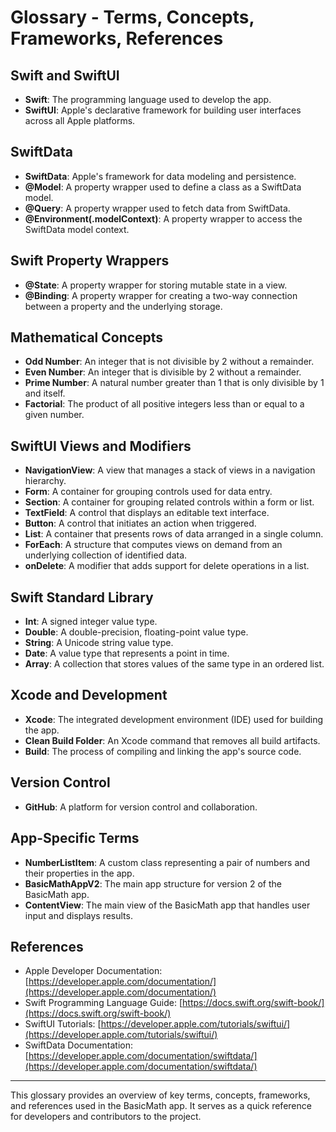 # Glossary - Terms, Concepts, Frameworks, References

## Swift and SwiftUI
- **Swift**: The programming language used to develop the app.
- **SwiftUI**: Apple's declarative framework for building user interfaces across all Apple platforms.

## SwiftData
- **SwiftData**: Apple's framework for data modeling and persistence.
- **@Model**: A property wrapper used to define a class as a SwiftData model.
- **@Query**: A property wrapper used to fetch data from SwiftData.
- **@Environment(\.modelContext)**: A property wrapper to access the SwiftData model context.

## Swift Property Wrappers
- **@State**: A property wrapper for storing mutable state in a view.
- **@Binding**: A property wrapper for creating a two-way connection between a property and the underlying storage.

## Mathematical Concepts
- **Odd Number**: An integer that is not divisible by 2 without a remainder.
- **Even Number**: An integer that is divisible by 2 without a remainder.
- **Prime Number**: A natural number greater than 1 that is only divisible by 1 and itself.
- **Factorial**: The product of all positive integers less than or equal to a given number.

## SwiftUI Views and Modifiers
- **NavigationView**: A view that manages a stack of views in a navigation hierarchy.
- **Form**: A container for grouping controls used for data entry.
- **Section**: A container for grouping related controls within a form or list.
- **TextField**: A control that displays an editable text interface.
- **Button**: A control that initiates an action when triggered.
- **List**: A container that presents rows of data arranged in a single column.
- **ForEach**: A structure that computes views on demand from an underlying collection of identified data.
- **onDelete**: A modifier that adds support for delete operations in a list.

## Swift Standard Library
- **Int**: A signed integer value type.
- **Double**: A double-precision, floating-point value type.
- **String**: A Unicode string value type.
- **Date**: A value type that represents a point in time.
- **Array**: A collection that stores values of the same type in an ordered list.

## Xcode and Development
- **Xcode**: The integrated development environment (IDE) used for building the app.
- **Clean Build Folder**: An Xcode command that removes all build artifacts.
- **Build**: The process of compiling and linking the app's source code.

## Version Control
- **GitHub**: A platform for version control and collaboration.

## App-Specific Terms
- **NumberListItem**: A custom class representing a pair of numbers and their properties in the app.
- **BasicMathAppV2**: The main app structure for version 2 of the BasicMath app.
- **ContentView**: The main view of the BasicMath app that handles user input and displays results.

## References
- Apple Developer Documentation: [https://developer.apple.com/documentation/](https://developer.apple.com/documentation/)
- Swift Programming Language Guide: [https://docs.swift.org/swift-book/](https://docs.swift.org/swift-book/)
- SwiftUI Tutorials: [https://developer.apple.com/tutorials/swiftui/](https://developer.apple.com/tutorials/swiftui/)
- SwiftData Documentation: [https://developer.apple.com/documentation/swiftdata/](https://developer.apple.com/documentation/swiftdata/)

---

This glossary provides an overview of key terms, concepts, frameworks, and references used in the BasicMath app. It serves as a quick reference for developers and contributors to the project.
